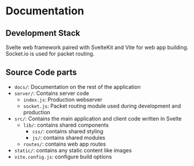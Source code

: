 # Documentation

## Development Stack
Svelte web framework paired with SvelteKit and Vite for web app building. Socket.io is used for packet routing. 
## Source Code parts
- `docs/`: Documentation on the rest of the application
- `server/`: Contains server code
  - `index.js`: Production webserver
  - `socket.js`: Packet routing module used during development and production
- `src/`: Contains the main application and client code written in Svelte
  - `lib/`: contains shared components
    - `css/`: contains shared styling
    - `js/`: contains shared modules
  - `routes/`: contains web app routes
- `static/`: contains any static content like images
- `vite.config.js`: configure build options